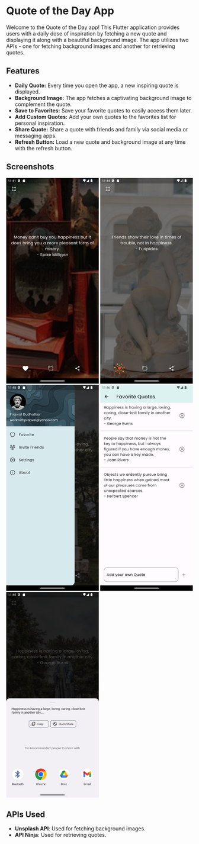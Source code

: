 # Quote of the Day App

Welcome to the Quote of the Day app! This Flutter application provides users with a daily dose of inspiration by fetching a new quote and displaying it along with a beautiful background image. The app utilizes two APIs - one for fetching background images and another for retrieving quotes.

## Features

- **Daily Quote:** Every time you open the app, a new inspiring quote is displayed.
- **Background Image:** The app fetches a captivating background image to complement the quote.
- **Save to Favorites:** Save your favorite quotes to easily access them later.
- **Add Custom Quotes:** Add your own quotes to the favorites list for personal inspiration.
- **Share Quote:** Share a quote with friends and family via social media or messaging apps.
- **Refresh Button:** Load a new quote and background image at any time with the refresh button.

## Screenshots

<div>
  <img src="assets/snaps/1.png" alt="Screenshot 1" style="width: 250px; height: auto;">
  <img src="assets/snaps/2.png" alt="Screenshot 2" style="width: 250px; height: auto;">
  <img src="assets/snaps/3.png" alt="Screenshot 3" style="width: 250px; height: auto;">
  <img src="assets/snaps/4.png" alt="Screenshot 4" style="width: 250px; height: auto;">
  <img src="assets/snaps/5.png" alt="Screenshot 5" style="width: 250px; height: auto;">
</div>

## APIs Used

- **Unsplash API**: Used for fetching background images.
- **API Ninja**: Used for retrieving quotes.
